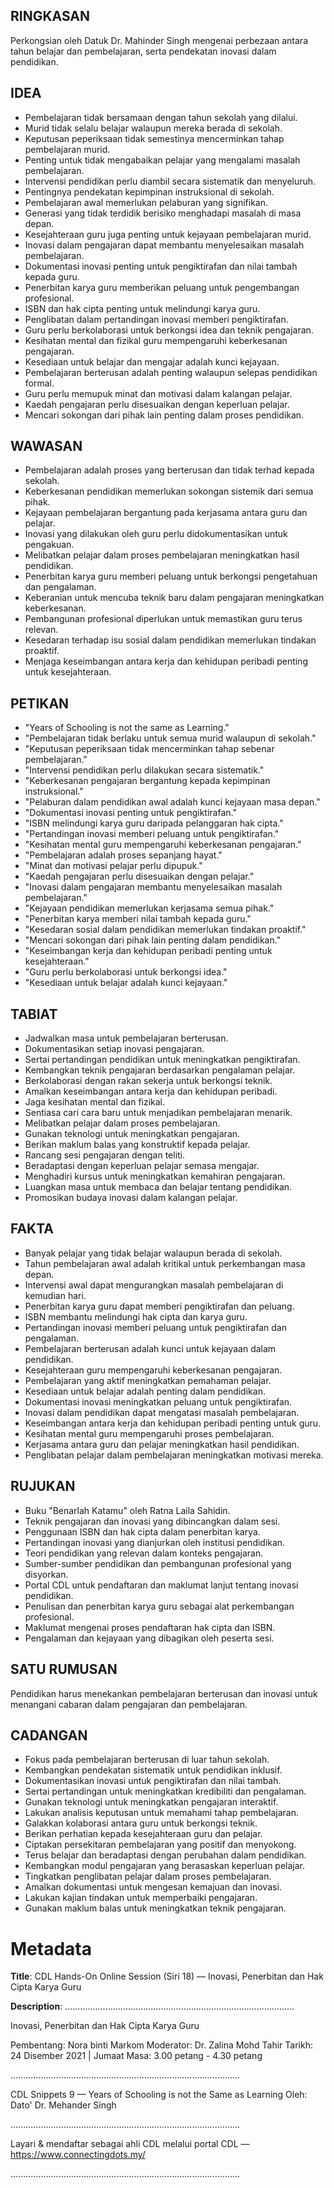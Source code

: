 ## RINGKASAN
Perkongsian oleh Datuk Dr. Mahinder Singh mengenai perbezaan antara tahun belajar dan pembelajaran, serta pendekatan inovasi dalam pendidikan.

## IDEA
- Pembelajaran tidak bersamaan dengan tahun sekolah yang dilalui.
- Murid tidak selalu belajar walaupun mereka berada di sekolah.
- Keputusan peperiksaan tidak semestinya mencerminkan tahap pembelajaran murid.
- Penting untuk tidak mengabaikan pelajar yang mengalami masalah pembelajaran.
- Intervensi pendidikan perlu diambil secara sistematik dan menyeluruh.
- Pentingnya pendekatan kepimpinan instruksional di sekolah.
- Pembelajaran awal memerlukan pelaburan yang signifikan.
- Generasi yang tidak terdidik berisiko menghadapi masalah di masa depan.
- Kesejahteraan guru juga penting untuk kejayaan pembelajaran murid.
- Inovasi dalam pengajaran dapat membantu menyelesaikan masalah pembelajaran.
- Dokumentasi inovasi penting untuk pengiktirafan dan nilai tambah kepada guru.
- Penerbitan karya guru memberikan peluang untuk pengembangan profesional.
- ISBN dan hak cipta penting untuk melindungi karya guru.
- Penglibatan dalam pertandingan inovasi memberi pengiktirafan.
- Guru perlu berkolaborasi untuk berkongsi idea dan teknik pengajaran.
- Kesihatan mental dan fizikal guru mempengaruhi keberkesanan pengajaran.
- Kesediaan untuk belajar dan mengajar adalah kunci kejayaan.
- Pembelajaran berterusan adalah penting walaupun selepas pendidikan formal.
- Guru perlu memupuk minat dan motivasi dalam kalangan pelajar.
- Kaedah pengajaran perlu disesuaikan dengan keperluan pelajar.
- Mencari sokongan dari pihak lain penting dalam proses pendidikan.

## WAWASAN
- Pembelajaran adalah proses yang berterusan dan tidak terhad kepada sekolah.
- Keberkesanan pendidikan memerlukan sokongan sistemik dari semua pihak.
- Kejayaan pembelajaran bergantung pada kerjasama antara guru dan pelajar.
- Inovasi yang dilakukan oleh guru perlu didokumentasikan untuk pengakuan.
- Melibatkan pelajar dalam proses pembelajaran meningkatkan hasil pendidikan.
- Penerbitan karya guru memberi peluang untuk berkongsi pengetahuan dan pengalaman.
- Keberanian untuk mencuba teknik baru dalam pengajaran meningkatkan keberkesanan.
- Pembangunan profesional diperlukan untuk memastikan guru terus relevan.
- Kesedaran terhadap isu sosial dalam pendidikan memerlukan tindakan proaktif.
- Menjaga keseimbangan antara kerja dan kehidupan peribadi penting untuk kesejahteraan.

## PETIKAN
- "Years of Schooling is not the same as Learning."
- "Pembelajaran tidak berlaku untuk semua murid walaupun di sekolah."
- "Keputusan peperiksaan tidak mencerminkan tahap sebenar pembelajaran."
- "Intervensi pendidikan perlu dilakukan secara sistematik."
- "Keberkesanan pengajaran bergantung kepada kepimpinan instruksional."
- "Pelaburan dalam pendidikan awal adalah kunci kejayaan masa depan."
- "Dokumentasi inovasi penting untuk pengiktirafan."
- "ISBN melindungi karya guru daripada pelanggaran hak cipta."
- "Pertandingan inovasi memberi peluang untuk pengiktirafan."
- "Kesihatan mental guru mempengaruhi keberkesanan pengajaran."
- "Pembelajaran adalah proses sepanjang hayat."
- "Minat dan motivasi pelajar perlu dipupuk."
- "Kaedah pengajaran perlu disesuaikan dengan pelajar."
- "Inovasi dalam pengajaran membantu menyelesaikan masalah pembelajaran."
- "Kejayaan pendidikan memerlukan kerjasama semua pihak."
- "Penerbitan karya memberi nilai tambah kepada guru."
- "Kesedaran sosial dalam pendidikan memerlukan tindakan proaktif."
- "Mencari sokongan dari pihak lain penting dalam pendidikan."
- "Keseimbangan kerja dan kehidupan peribadi penting untuk kesejahteraan."
- "Guru perlu berkolaborasi untuk berkongsi idea."
- "Kesediaan untuk belajar adalah kunci kejayaan."

## TABIAT
- Jadwalkan masa untuk pembelajaran berterusan.
- Dokumentasikan setiap inovasi pengajaran.
- Sertai pertandingan pendidikan untuk meningkatkan pengiktirafan.
- Kembangkan teknik pengajaran berdasarkan pengalaman pelajar.
- Berkolaborasi dengan rakan sekerja untuk berkongsi teknik.
- Amalkan keseimbangan antara kerja dan kehidupan peribadi.
- Jaga kesihatan mental dan fizikal.
- Sentiasa cari cara baru untuk menjadikan pembelajaran menarik.
- Melibatkan pelajar dalam proses pembelajaran.
- Gunakan teknologi untuk meningkatkan pengajaran.
- Berikan maklum balas yang konstruktif kepada pelajar.
- Rancang sesi pengajaran dengan teliti.
- Beradaptasi dengan keperluan pelajar semasa mengajar.
- Menghadiri kursus untuk meningkatkan kemahiran pengajaran.
- Luangkan masa untuk membaca dan belajar tentang pendidikan.
- Promosikan budaya inovasi dalam kalangan pelajar.

## FAKTA
- Banyak pelajar yang tidak belajar walaupun berada di sekolah.
- Tahun pembelajaran awal adalah kritikal untuk perkembangan masa depan.
- Intervensi awal dapat mengurangkan masalah pembelajaran di kemudian hari.
- Penerbitan karya guru dapat memberi pengiktirafan dan peluang.
- ISBN membantu melindungi hak cipta dan karya guru.
- Pertandingan inovasi memberi peluang untuk pengiktirafan dan pengalaman.
- Pembelajaran berterusan adalah kunci untuk kejayaan dalam pendidikan.
- Kesejahteraan guru mempengaruhi keberkesanan pengajaran.
- Pembelajaran yang aktif meningkatkan pemahaman pelajar.
- Kesediaan untuk belajar adalah penting dalam pendidikan.
- Dokumentasi inovasi meningkatkan peluang untuk pengiktirafan.
- Inovasi dalam pendidikan dapat mengatasi masalah pembelajaran.
- Keseimbangan antara kerja dan kehidupan peribadi penting untuk guru.
- Kesihatan mental guru mempengaruhi proses pembelajaran.
- Kerjasama antara guru dan pelajar meningkatkan hasil pendidikan.
- Penglibatan pelajar dalam pembelajaran meningkatkan motivasi mereka.

## RUJUKAN
- Buku "Benarlah Katamu" oleh Ratna Laila Sahidin.
- Teknik pengajaran dan inovasi yang dibincangkan dalam sesi.
- Penggunaan ISBN dan hak cipta dalam penerbitan karya.
- Pertandingan inovasi yang dianjurkan oleh institusi pendidikan.
- Teori pendidikan yang relevan dalam konteks pengajaran.
- Sumber-sumber pendidikan dan pembangunan profesional yang disyorkan.
- Portal CDL untuk pendaftaran dan maklumat lanjut tentang inovasi pendidikan.
- Penulisan dan penerbitan karya guru sebagai alat perkembangan profesional.
- Maklumat mengenai proses pendaftaran hak cipta dan ISBN.
- Pengalaman dan kejayaan yang dibagikan oleh peserta sesi.

## SATU RUMUSAN
Pendidikan harus menekankan pembelajaran berterusan dan inovasi untuk menangani cabaran dalam pengajaran dan pembelajaran.

## CADANGAN
- Fokus pada pembelajaran berterusan di luar tahun sekolah.
- Kembangkan pendekatan sistematik untuk pendidikan inklusif.
- Dokumentasikan inovasi untuk pengiktirafan dan nilai tambah.
- Sertai pertandingan untuk meningkatkan kredibiliti dan pengalaman.
- Gunakan teknologi untuk meningkatkan pengajaran interaktif.
- Lakukan analisis keputusan untuk memahami tahap pembelajaran.
- Galakkan kolaborasi antara guru untuk berkongsi teknik.
- Berikan perhatian kepada kesejahteraan guru dan pelajar.
- Ciptakan persekitaran pembelajaran yang positif dan menyokong.
- Terus belajar dan beradaptasi dengan perubahan dalam pendidikan.
- Kembangkan modul pengajaran yang berasaskan keperluan pelajar.
- Tingkatkan penglibatan pelajar dalam proses pembelajaran.
- Amalkan dokumentasi untuk mengesan kemajuan dan inovasi.
- Lakukan kajian tindakan untuk memperbaiki pengajaran.
- Gunakan maklum balas untuk meningkatkan teknik pengajaran.

# Metadata
**Title**: CDL Hands-On Online Session (Siri 18) — Inovasi, Penerbitan dan Hak Cipta Karya Guru

**Description**: ...........................................................................................

Inovasi, Penerbitan dan Hak Cipta Karya Guru

Pembentang: Nora binti Markom 
Moderator: Dr. Zalina Mohd Tahir 
Tarikh: 24 Disember 2021   |   Jumaat
Masa: 3.00 petang - 4.30 petang

...........................................................................................

CDL Snippets 9 — Years of Schooling is not the Same as Learning
Oleh: Dato' Dr. Mehander Singh

...........................................................................................

Layari & mendaftar sebagai ahli CDL melalui portal CDL — https://www.connectingdots.my/

...........................................................................................